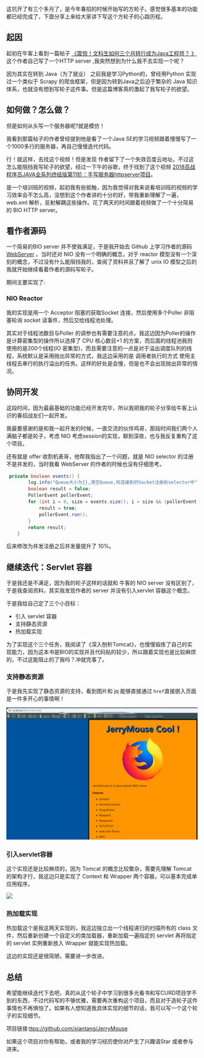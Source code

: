 这坑开了有三个多月了，是今年春招的时候开始写的方轮子。感觉很多基本的功能都已经完成了，下面分享上来给大家讲下写这个方轮子的心路历程。

## 起因

起初在牛客上看到一篇帖子 [《震惊！文科生如何三个月转行成为Java工程师？ 》](https://www.nowcoder.com/discuss/156087) 这个作者自己写了一个HTTP server ,我突然想到为什么我不去实现一个呢？

因为其实在转到 Java（为了就业） 之前我是学习Python的，曾经用Python 实现过一个类似于 Scrapy 的爬虫框架，但是因为转到Java之后迫于繁杂的 Java 知识体系，也就没有想到写轮子这件事。但是这篇博客真的激起了我写轮子的欲望。



## 如何做？怎么做？

但是如何从头写一个服务器呢?就是模仿！

我看到那篇帖子的作者曾经提到他是看了一个Java SE的学习视频跟着慢慢写了一个1000多行的服务器，再自己慢慢迭代代码。

行！就这样，去找这个视频！但是发现 作者留下了一个失效百度云地址。不过这怎么能阻挡我写轮子的欲望，经过一下午的谷歌，终于找到了这个视频 [2018百战程序员JAVA全系列终结版第11阶：手写服务器httpserver项目](https://www.bilibili.com/video/av31470470/?p=3)。

是一个培训班的视频，起初我有些抵触，因为我觉得对我来说看培训班的视频的学习效率会不怎么高，没想到这个作者讲的十分的好，带我重新理解了一遍，web.xml 解析，反射解耦这些操作。花了两天的时间跟着视频做了一个十分简易的 BIO HTTP server。

## 看作者源码

一个简易的BIO server 并不使我满足，于是我开始去 Github 上学习作者的源码 [WebServer](https://github.com/songxinjianqwe/WebServer) 。当时还对 NIO 没有一个明确的概念，对于 reactor 模型没有一个深刻的概念，不过没有什么能阻挡我的，查阅了资料并且了解了 unix IO 模型之后的我就开始继续看着作者的源码写轮子。

期间主要实现了:

### NIO Reactor

我的实现是用一个 Acceptor 阻塞的获取Socket 连接，然后使用多个Poller 非阻塞轮询 socket 读事件，然后交给线程池处理。

其实对于线程池数目与Poller 的调参也有需要注意的点，我这边因为Poller的操作是计算密集型的操作所以选择了 CPU 核心数目+1 的方案，而后面的线程池我则使用的是200个线程(IO 密集型)，而且需要注意的一点是对于溢出调度队列的线程，系统默认是采用抛出异常的方式，我这边采用的是 调用者执行的方式  使用主线程去串行的执行溢出的任务。这样的好处是会慢，但是也不会出现抛出异常的情况。

## 协同开发

这段时间，因为最最基础的功能已经开发完毕，所以我把我的轮子分享给牛客上认识的春招战友们一起开发。

我最要感谢的是和我一起开发的时候，一直交流的伙伴鸡哥，那段时间我们两个人满脑子都是轮子，考虑 NIO 考虑session的实现，聊到深夜，也与我反复重构了这个项目。

还有就是 offer 收割机表哥，他帮我指出了一个问题，就是 NIO selector 的注册不是并发的，当时我看 WebServer 的作者的时候也没有仔细思考。

```java
 private boolean events() {
        log.info("Queue大小为{},清空Queue,将连接到的Socket注册到selector中", events.size());
        boolean result = false;
        PollerEvent pollerEvent;
        for (int i = 0, size = events.size(); i < size && (pollerEvent = events.poll()) != null; i++) {
            result = true;
            pollerEvent.run();
        }
        return result;
    }
```

后来修改为并发注册之后并发量提升了 10%。

## 继续迭代：Servlet 容器 

于是我还是不满足，因为我的轮子这样的话就和 牛客的 NIO server 没有区别了，于是我查阅资料，其实我发现作者的 server 并没有引入servlet 容器这个概念。

于是我给自己定了三个小目标：

* 引入 servlet 容器 
* 支持静态资源
* 热加载实现

为了实现这个三个任务，我阅读了《深入刨析Tomcat》，也慢慢锻炼了自己的实现能力，因为这本书是BIO的实现并且代码贴的较少，所以跟着实现也是比较麻烦的，不过这能阻止的了我吗？冲就完事了。

### 支持静态资源

于是我先实现了静态资源的支持，看到图片和 jq 能够直接通过 `href`直接嵌入页面是一件多开心的事情啊！

![1561882183969](doc/images/1561882183969.png)

### 引入servlet容器

这个实现还是比较麻烦的，因为 Tomcat 的概念比较繁杂，需要先理解 Tomcat 的架构才行，我这边只是实现了 Context 和 Wrapper 两个容器，可以基本完成单应用程序。

![](https://segmentfault.com/img/remote/1460000009156128?w=550&h=358)

### 热加载实现

热加载这个是我这两天实现的，我这边独立出一个线程递归的扫描所有的 class 文件，然后重新创建一个自定义的类加载器，重新加载一遍指定的 servlet 再将指定的 servlet 实例重新放入 Wrapper 就能实现热加载。

这边的实现还是很简陋，需要进一步改进。



## 总结

希望能继续迭代下去吧，真的从这个轮子中学习到很多光看书和写CURD项目学不到的东西，不过代码写的不够优雅，需要再次重构这个项目，而且对于造轮子这件事情也不再惧怕了。如果有人想知道我具体实现的细节的话，我可以写一个这个轮子的实现细节。

项目链接:[ttps://github.com/xiantang/JerryMouse](https://github.com/xiantang/JerryMouse)

如果这个项目对你有帮助，或者我的学习经历使你对产生了兴趣请Star 或者参与进来。

